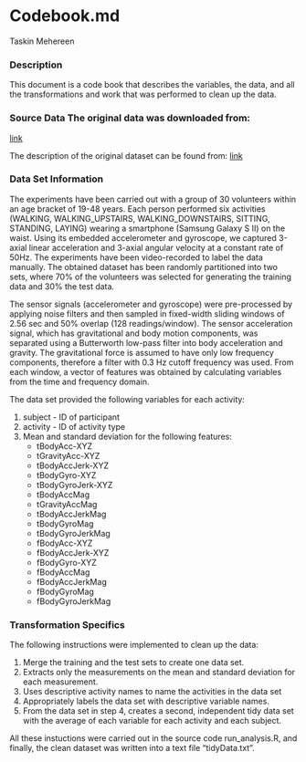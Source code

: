 
# Codebook.md

Taskin Mehereen

### Description

This document is a code book that describes the variables, the data, and
all the transformations and work that was performed to clean up the
data.

### Source Data The original data was downloaded from:

[link](https://d396qusza40orc.cloudfront.net/getdata%2Fprojectfiles%2FUCI%20HAR%20Dataset.zip)

The description of the original dataset can be found from:
[link](http://archive.ics.uci.edu/ml/datasets/Human+Activity+Recognition+Using+Smartphones)

### Data Set Information

The experiments have been carried out with a group of 30 volunteers
within an age bracket of 19-48 years. Each person performed six
activities (WALKING, WALKING\_UPSTAIRS, WALKING\_DOWNSTAIRS, SITTING,
STANDING, LAYING) wearing a smartphone (Samsung Galaxy S II) on the
waist. Using its embedded accelerometer and gyroscope, we captured
3-axial linear acceleration and 3-axial angular velocity at a constant
rate of 50Hz. The experiments have been video-recorded to label the data
manually. The obtained dataset has been randomly partitioned into two
sets, where 70% of the volunteers was selected for generating the
training data and 30% the test data.

The sensor signals (accelerometer and gyroscope) were pre-processed by
applying noise filters and then sampled in fixed-width sliding windows
of 2.56 sec and 50% overlap (128 readings/window). The sensor
acceleration signal, which has gravitational and body motion components,
was separated using a Butterworth low-pass filter into body acceleration
and gravity. The gravitational force is assumed to have only low
frequency components, therefore a filter with 0.3 Hz cutoff frequency
was used. From each window, a vector of features was obtained by
calculating variables from the time and frequency domain.

The data set provided the following variables for each activity:
1. subject - ID of participant 
2. activity - ID of activity type 
3. Mean and standard deviation for the following features: 
     + tBodyAcc-XYZ
     + tGravityAcc-XYZ 
     + tBodyAccJerk-XYZ 
     + tBodyGyro-XYZ 
     + tBodyGyroJerk-XYZ
     + tBodyAccMag 
     + tGravityAccMag 
     + tBodyAccJerkMag 
     + tBodyGyroMag
     + tBodyGyroJerkMag 
     + fBodyAcc-XYZ 
     + fBodyAccJerk-XYZ 
     + fBodyGyro-XYZ
     + fBodyAccMag 
     + fBodyAccJerkMag 
     + fBodyGyroMag 
     + fBodyGyroJerkMag

### Transformation Specifics

The following instructions were implemented to clean up the data:
1. Merge the training and the test sets to create one data set. 
2. Extracts only the measurements on the mean and standard deviation for
each measurement. 
3. Uses descriptive activity names to name the
activities in the data set 
4. Appropriately labels the data set with
descriptive variable names. 
5. From the data set in step 4, creates a
second, independent tidy data set with the average of each variable for
each activity and each subject.

All these instuctions were carried out in the source code
run\_analysis.R, and finally, the clean dataset was written into a text
file “tidyData.txt”.
